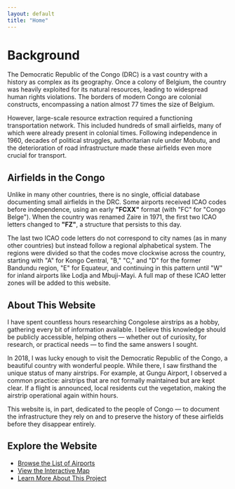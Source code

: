 ```yaml
---
layout: default
title: "Home"
---
```


# Background

The Democratic Republic of the Congo (DRC) is a vast country with a history as complex as its geography. Once a colony of Belgium, the country was heavily exploited for its natural resources, leading to widespread human rights violations. The borders of modern Congo are colonial constructs, encompassing a nation almost 77 times the size of Belgium.

However, large-scale resource extraction required a functioning transportation network. This included hundreds of small airfields, many of which were already present in colonial times. Following independence in 1960, decades of political struggles, authoritarian rule under Mobutu, and the deterioration of road infrastructure made these airfields even more crucial for transport.

## Airfields in the Congo

Unlike in many other countries, there is no single, official database documenting small airfields in the DRC. Some airports received ICAO codes before independence, using an early **"FCXX"** format (with "FC" for "Congo Belge"). When the country was renamed Zaire in 1971, the first two ICAO letters changed to **"FZ"**, a structure that persists to this day.

The last two ICAO code letters do not correspond to city names (as in many other countries) but instead follow a regional alphabetical system. The regions were divided so that the codes move clockwise across the country, starting with "A" for Kongo Central, "B," "C," and "D" for the former Bandundu region, "E" for Equateur, and continuing in this pattern until "W" for inland airports like Lodja and Mbuji-Mayi. A full map of these ICAO letter zones will be added to this website.

## About This Website

I have spent countless hours researching Congolese airstrips as a hobby, gathering every bit of information available. I believe this knowledge should be publicly accessible, helping others — whether out of curiosity, for research, or practical needs — to find the same answers I sought.

In 2018, I was lucky enough to visit the Democratic Republic of the Congo, a beautiful country with wonderful people. While there, I saw firsthand the unique status of many airstrips. For example, at Gungu Airport, I observed a common practice: airstrips that are not formally maintained but are kept clear. If a flight is announced, local residents cut the vegetation, making the airstrip operational again within hours.

This website is, in part, dedicated to the people of Congo — to document the infrastructure they rely on and to preserve the history of these airfields before they disappear entirely.

## Explore the Website

- [Browse the List of Airports](airports.md)
- [View the Interactive Map](map.md)
- [Learn More About This Project](about.md)
